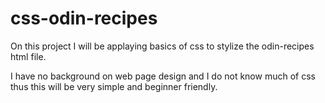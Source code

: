 # css-odin-recipes

On this project I will be applaying basics of css to stylize the odin-recipes html file.

I have no background on web page design and I do not know much of css thus this will be very simple and beginner friendly.
